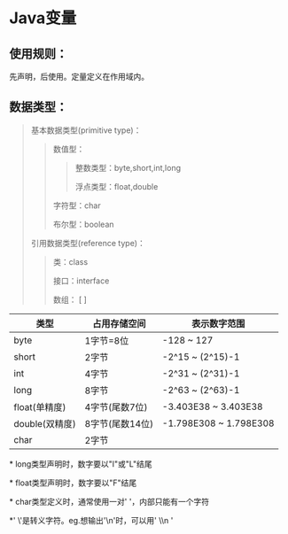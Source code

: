 # Java变量

## 使用规则：

先声明，后使用。定量定义在作用域内。

## 数据类型：

> 基本数据类型(primitive type)：
>
> > 数值型：
> >
> > > 整数类型：byte,short,int,long
> > >
> > > 浮点类型：float,double
> >
> > 字符型：char
> >
> > 布尔型：boolean
>
> 引用数据类型(reference type)：
>
> > 类：class
> >
> > 接口：interface
> >
> > 数组： [ ]

| 类型           | 占用存储空间    | 表示数字范围           |
| -------------- | --------------- | ---------------------- |
| byte           | 1字节=8位       | -128 ~ 127             |
| short          | 2字节           | -2^15 ~ (2^15)-1       |
| int            | 4字节           | -2^31 ~ (2^31)-1       |
| long           | 8字节           | -2^63 ~ (2^63)-1       |
| float(单精度)  | 4字节(尾数7位)  | -3.403E38 ~ 3.403E38   |
| double(双精度) | 8字节(尾数14位) | -1.798E308 ~ 1.798E308 |
| char           | 2字节           |                        |

\* long类型声明时，数字要以"l"或"L"结尾

\* float类型声明时，数字要以"F"结尾

\* char类型定义时，通常使用一对' '，内部只能有一个字符

\*' \\'是转义字符。eg.想输出'\\n'时，可以用' \\\\n '  